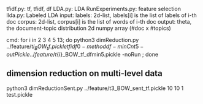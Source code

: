
tfidf.py: tf, tfidf, df
LDA.py: LDA
RunExperiments.py: feature selection
llda.py: Labeled LDA
    input: labels: 2d-list, labels[i] is the list of labels of i-th doc
           corpus: 2d-list, corpus[i] is the list of words of i-th doc
    output: theta, the document-topic distribution 2d numpy array (#doc x #topics)


cmd:
for i in 2 3 4 5 13; do python3 dimReduction.py ../feature/t${i}_BOW_tf.pickle tfidf 0 -method df -minCnt 5 -outPickle ../feature/t${i}_BOW_tf_dfmin5.pickle -noRun ; done


## dimension reduction on multi-level data
python3 dimReductionSent.py ../feature/t3_BOW_sent_tf.pickle 10 10 1 test.pickle
